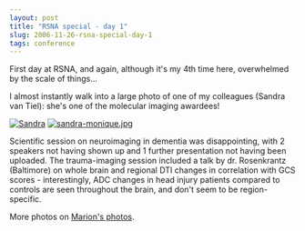 ```yaml
---
layout: post
title: "RSNA special - day 1"
slug: 2006-11-26-rsna-special-day-1
tags: conference
---
```


First day at RSNA, and again, although it's my 4th time here, overwhelmed by the scale of things…

I almost instantly walk into a large photo of one of my colleagues (Sandra van Tiel): she's one of the molecular imaging awardees!

[![Sandra](https://dl.dropbox.com/u/3579694/marionsmits.net/2006/12/sandra-3.thumbnail.jpg)](https://dl.dropbox.com/u/3579694/marionsmits.net/2006/12/sandra-3.jpg)  [![sandra-monique.jpg](https://dl.dropbox.com/u/3579694/marionsmits.net/2006/12/sandra-monique.thumbnail.jpg)](https://dl.dropbox.com/u/3579694/marionsmits.net/2006/12/sandra-monique.jpg)

Scientific session on neuroimaging in dementia was disappointing, with 2 speakers not having shown up and 1 further presentation not having been uploaded. The trauma-imaging session included a talk by dr. Rosenkrantz (Baltimore) on whole brain and regional DTI changes in correlation with GCS scores - interestingly, ADC changes in head injury patients compared to controls are seen throughout the brain, and don't seem to be region-specific.

More photos on [Marion's photos](http://www.pbase.com/marion_smits/rsna2006).
